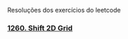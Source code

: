 Resoluções dos exercícios do leetcode

### [1260. Shift 2D Grid](https://github.com/BotaUmCroppedEEstuda/leetcode/blob/main/1260-shift-2d-grid.md)